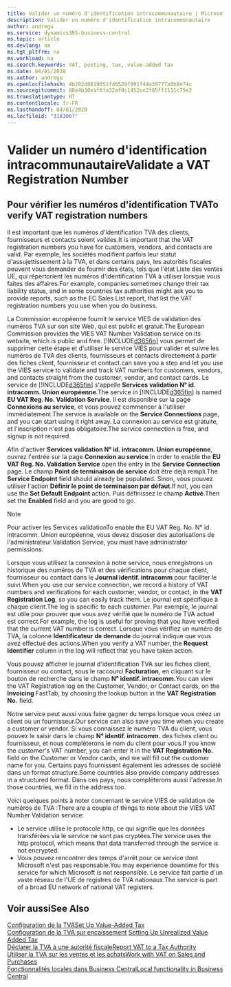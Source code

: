 ```yaml
---
title: Valider un numéro d'identification intracommunautaire | Microsoft Docs
description: Valider un numéro d'identification intracommunautaire
author: andregu
ms.service: dynamics365-business-central
ms.topic: article
ms.devlang: na
ms.tgt_pltfrm: na
ms.workload: na
ms.search.keywords: VAT, posting, tax, value-added tax
ms.date: 04/01/2020
ms.author: andregu
ms.openlocfilehash: 4b282d8819851fd6529f901f44a39777a8b8e74c
ms.sourcegitcommit: 88e4b30eaf6fa32af0c1452ce2f85ff1111c75e2
ms.translationtype: HT
ms.contentlocale: fr-FR
ms.lasthandoff: 04/01/2020
ms.locfileid: "3183067"
---
```

# <a name="validate-a-vat-registration-number"></a><span data-ttu-id="aa504-103">Valider un numéro d'identification intracommunautaire</span><span class="sxs-lookup"><span data-stu-id="aa504-103">Validate a VAT Registration Number</span></span>

## <a name="to-verify-vat-registration-numbers"></a><span data-ttu-id="aa504-104">Pour vérifier les numéros d'identification TVA</span><span class="sxs-lookup"><span data-stu-id="aa504-104">To verify VAT registration numbers</span></span>
<span data-ttu-id="aa504-105">Il est important que les numéros d'identification TVA des clients, fournisseurs et contacts soient valides.</span><span class="sxs-lookup"><span data-stu-id="aa504-105">It is important that the VAT registration numbers you have for customers, vendors, and contacts are valid.</span></span> <span data-ttu-id="aa504-106">Par exemple, les sociétés modifient parfois leur statut d'assujettissement à la TVA, et dans certains pays, les autorités fiscales peuvent vous demander de fournir des états, tels que l'état Liste des ventes UE, qui répertorient les numéros d'identification TVA à utiliser lorsque vous faites des affaires.</span><span class="sxs-lookup"><span data-stu-id="aa504-106">For example, companies sometimes change their tax liability status, and in some countries tax authorities might ask you to provide reports, such as the EC Sales List report, that list the VAT registration numbers you use when you do business.</span></span>

<span data-ttu-id="aa504-107">La Commission européenne fournit le service VIES de validation des numéros TVA sur son site Web, qui est public et gratuit.</span><span class="sxs-lookup"><span data-stu-id="aa504-107">The European Commission provides the VIES VAT Number Validation service on its website, which is public and free.</span></span> [!INCLUDE[d365fin](includes/d365fin_md.md)] <span data-ttu-id="aa504-108">vous permet de supprimer cette étape et d'utiliser le service VIES pour valider et suivre les numéros de TVA des clients, fournisseurs et contacts directement à partir des fiches client, fournisseur et contact.</span><span class="sxs-lookup"><span data-stu-id="aa504-108">can save you a step and let you use the VIES service to validate and track VAT numbers for customers, vendors, and contacts straight from the customer, vendor, and contact cards.</span></span> <span data-ttu-id="aa504-109">Le service de [!INCLUDE[d365fin](includes/d365fin_md.md)] s'appelle **Services validation N° id. intracomm. Union européenne**.</span><span class="sxs-lookup"><span data-stu-id="aa504-109">The service in [!INCLUDE[d365fin](includes/d365fin_md.md)] is named **EU VAT Reg. No. Validation Service**.</span></span> <span data-ttu-id="aa504-110">Il est disponible sur la page **Connexions au service**, et vous pouvez commencer à l'utiliser immédiatement.</span><span class="sxs-lookup"><span data-stu-id="aa504-110">The service is available on the **Service Connections** page, and you can start using it right away.</span></span> <span data-ttu-id="aa504-111">La connexion au service est gratuite, et l'inscription n'est pas obligatoire.</span><span class="sxs-lookup"><span data-stu-id="aa504-111">The service connection is free, and signup is not required.</span></span>

<span data-ttu-id="aa504-112">Afin d'activer **Services validation N° id. intracomm. Union européenne**, ouvrez l'entrée sur la page **Connexion au service**.</span><span class="sxs-lookup"><span data-stu-id="aa504-112">In order to enable the **EU VAT Reg. No. Validation Service** open the entry in the **Service Connection** page.</span></span> <span data-ttu-id="aa504-113">Le champ **Point de terminaison de service** doit être déjà rempli.</span><span class="sxs-lookup"><span data-stu-id="aa504-113">The **Service Endpoint** field should already be populated.</span></span> <span data-ttu-id="aa504-114">Sinon, vous pouvez utiliser l'action **Définir le point de terminaison par défaut**.</span><span class="sxs-lookup"><span data-stu-id="aa504-114">If not, you can use the **Set Default Endpoint** action.</span></span> <span data-ttu-id="aa504-115">Puis définissez le champ **Activé**.</span><span class="sxs-lookup"><span data-stu-id="aa504-115">Then set the **Enabled** field and you are good to go.</span></span>

> [!Note]
> <span data-ttu-id="aa504-116">Pour activer les Services validation</span><span class="sxs-lookup"><span data-stu-id="aa504-116">To enable the EU VAT Reg. No.</span></span> <span data-ttu-id="aa504-117">N° id. intracomm. Union européenne, vous devez disposer des autorisations de l'administrateur.</span><span class="sxs-lookup"><span data-stu-id="aa504-117">Validation Service, you must have administrator permissions.</span></span>

<span data-ttu-id="aa504-118">Lorsque vous utilisez la connexion à notre service, nous enregistrons un historique des numéros de TVA et des vérifications pour chaque client, fournisseur ou contact dans le **Journal identif. intracomm** pour faciliter le suivi.</span><span class="sxs-lookup"><span data-stu-id="aa504-118">When you use our service connection, we record a history of VAT numbers and verifications for each customer, vendor, or contact, in the **VAT Registration Log**, so you can easily track them.</span></span> <span data-ttu-id="aa504-119">Le journal est spécifique à chaque client.</span><span class="sxs-lookup"><span data-stu-id="aa504-119">The log is specific to each customer.</span></span> <span data-ttu-id="aa504-120">Par exemple, le journal est utile pour prouver que vous avez vérifié que le numéro de TVA actuel est correct.</span><span class="sxs-lookup"><span data-stu-id="aa504-120">For example, the log is useful for proving that you have verified that the current VAT number is correct.</span></span> <span data-ttu-id="aa504-121">Lorsque vous vérifiez un numéro de TVA, la colonne **Identificateur de demande** du journal indique que vous avez effectué des actions.</span><span class="sxs-lookup"><span data-stu-id="aa504-121">When you verify a VAT number, the **Request Identifier** column in the log will reflect that you have taken action.</span></span>

<span data-ttu-id="aa504-122">Vous pouvez afficher le journal d'identification TVA sur les fiches client, fournisseur ou contact, sous le raccourci **Facturation**, en cliquant sur le bouton de recherche dans le champ **N° identif. intracomm.**</span><span class="sxs-lookup"><span data-stu-id="aa504-122">You can view the VAT Registration log on the Customer, Vendor, or Contact cards, on the **Invoicing** FastTab, by choosing the lookup button in the **VAT Registration No.** field.</span></span>  

<span data-ttu-id="aa504-123">Notre service peut aussi vous faire gagner du temps lorsque vous créez un client ou un fournisseur.</span><span class="sxs-lookup"><span data-stu-id="aa504-123">Our service can also save you time when you create a customer or vendor.</span></span> <span data-ttu-id="aa504-124">Si vous connaissez le numéro TVA du client, vous pouvez le saisir dans le champ **N° identif. intracomm.** des fiches client ou fournisseur, et nous complèterons le nom du client pour vous.</span><span class="sxs-lookup"><span data-stu-id="aa504-124">If you know the customer's VAT number, you can enter it in the **VAT Registration No.** field on the Customer or Vendor cards, and we will fill out the customer name for you.</span></span> <span data-ttu-id="aa504-125">Certains pays fournissent également les adresses de société dans un format structuré.</span><span class="sxs-lookup"><span data-stu-id="aa504-125">Some countries also provide company addresses in a structured format.</span></span> <span data-ttu-id="aa504-126">Dans ces pays, nous compléterons aussi l'adresse.</span><span class="sxs-lookup"><span data-stu-id="aa504-126">In those countries, we fill in the address too.</span></span>  

<span data-ttu-id="aa504-127">Voici quelques points à noter concernant le service VIES de validation de numéros de TVA :</span><span class="sxs-lookup"><span data-stu-id="aa504-127">There are a couple of things to note about the VIES VAT Number Validation service:</span></span>

* <span data-ttu-id="aa504-128">Le service utilise le protocole http, ce qui signifie que les données transférées via le service ne sont pas cryptées.</span><span class="sxs-lookup"><span data-stu-id="aa504-128">The service uses the http protocol, which means that data transferred through the service is not encrypted.</span></span>  
* <span data-ttu-id="aa504-129">Vous pouvez rencontrer des temps d'arrêt pour ce service dont Microsoft n'est pas responsable.</span><span class="sxs-lookup"><span data-stu-id="aa504-129">You may experience downtime for this service for which Microsoft is not responsible.</span></span> <span data-ttu-id="aa504-130">Le service fait partie d'un vaste réseau de l'UE de registres de TVA nationaux.</span><span class="sxs-lookup"><span data-stu-id="aa504-130">The service is part of a broad EU network of national VAT registers.</span></span>

## <a name="see-also"></a><span data-ttu-id="aa504-131">Voir aussi</span><span class="sxs-lookup"><span data-stu-id="aa504-131">See Also</span></span>  
[<span data-ttu-id="aa504-132">Configuration de la TVA</span><span class="sxs-lookup"><span data-stu-id="aa504-132">Set Up Value-Added Tax</span></span>](finance-setup-vat.md)  
<span data-ttu-id="aa504-133">[Configuration de la TVA sur encaissement](finance-setup-unrealized-vat.md)    </span><span class="sxs-lookup"><span data-stu-id="aa504-133">[Setting Up Unrealized Value Added Tax](finance-setup-unrealized-vat.md)    </span></span>  
[<span data-ttu-id="aa504-134">Déclarer la TVA à une autorité fiscale</span><span class="sxs-lookup"><span data-stu-id="aa504-134">Report VAT to a Tax Authority</span></span>](finance-how-report-vat.md)  
[<span data-ttu-id="aa504-135">Utiliser la TVA sur les ventes et les achats</span><span class="sxs-lookup"><span data-stu-id="aa504-135">Work with VAT on Sales and Purchases</span></span>](finance-work-with-vat.md)  
[<span data-ttu-id="aa504-136">Fonctionnalités locales dans Business Central</span><span class="sxs-lookup"><span data-stu-id="aa504-136">Local functionality in Business Central</span></span>](about-localization.md)
